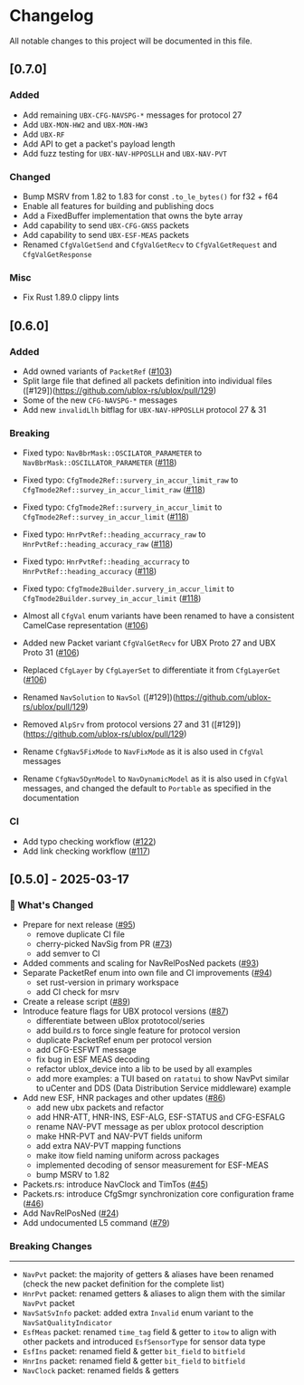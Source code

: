 # Changelog

All notable changes to this project will be documented in this file.

## [0.7.0]

### Added

- Add remaining `UBX-CFG-NAVSPG-*` messages for protocol 27
- Add `UBX-MON-HW2` and `UBX-MON-HW3`
- Add `UBX-RF`
- Add API to get a packet's payload length
- Add fuzz testing for `UBX-NAV-HPPOSLLH` and `UBX-NAV-PVT` 

### Changed

 - Bump MSRV from 1.82 to 1.83 for const `.to_le_bytes()` for f32 + f64
 - Enable all features for building and publishing docs 
 - Add a FixedBuffer implementation that owns the byte array 
 - Add capability to send `UBX-CFG-GNSS` packets 
 - Add capability to send `UBX-ESF-MEAS` packets 
 - Renamed `CfgValGetSend` and `CfgValGetRecv` to `CfgValGetRequest` and `CfgValGetResponse`

### Misc

- Fix Rust 1.89.0 clippy lints

## [0.6.0]

### Added

- Add owned variants of `PacketRef` ([#103](https://github.com/ublox-rs/ublox/pull/103))
- Split large file that defined all packets definition into individual files ([#129])(https://github.com/ublox-rs/ublox/pull/129)
- Some of the new `CFG-NAVSPG-*` messages
- Add new `invalidLlh` bitflag for `UBX-NAV-HPPOSLLH` protocol 27 & 31

### Breaking

- Fixed typo: `NavBbrMask::OSCILATOR_PARAMETER` to `NavBbrMask::OSCILLATOR_PARAMETER` ([#118](https://github.com/ublox-rs/ublox/pull/118))
- Fixed typo: `CfgTmode2Ref::survery_in_accur_limit_raw` to `CfgTmode2Ref::survey_in_accur_limit_raw` ([#118](https://github.com/ublox-rs/ublox/pull/118))
- Fixed typo: `CfgTmode2Ref::survery_in_accur_limit` to `CfgTmode2Ref::survey_in_accur_limit` ([#118](https://github.com/ublox-rs/ublox/pull/118))
- Fixed typo: `HnrPvtRef::heading_accurracy_raw` to `HnrPvtRef::heading_accuracy_raw` ([#118](https://github.com/ublox-rs/ublox/pull/118))
- Fixed typo: `HnrPvtRef::heading_accurracy` to `HnrPvtRef::heading_accuracy` ([#118](https://github.com/ublox-rs/ublox/pull/118))
- Fixed typo: `CfgTmode2Builder.survery_in_accur_limit` to `CfgTmode2Builder.survey_in_accur_limit` ([#118](https://github.com/ublox-rs/ublox/pull/118))

- Almost all `CfgVal` enum variants have been renamed to have a consistent CamelCase representation ([#106](https://github.com/ublox-rs/ublox/pull/106))
- Added new Packet variant `CfgValGetRecv` for UBX Proto 27 and UBX Proto 31 ([#106](https://github.com/ublox-rs/ublox/pull/106))
- Replaced `CfgLayer` by `CfgLayerSet` to differentiate it from `CfgLayerGet` ([#106](https://github.com/ublox-rs/ublox/pull/106))
- Renamed `NavSolution` to `NavSol` ([#129])(https://github.com/ublox-rs/ublox/pull/129)
- Removed `AlpSrv` from protocol versions 27 and 31 ([#129])(https://github.com/ublox-rs/ublox/pull/129)
- Rename `CfgNav5FixMode` to `NavFixMode` as it is also used in `CfgVal` messages
- Rename `CfgNav5DynModel` to `NavDynamicModel` as it is also used in `CfgVal` messages, and changed the default to `Portable` as specified in the documentation

### CI

- Add typo checking workflow ([#122](https://github.com/ublox-rs/ublox/pull/122))
- Add link checking workflow ([#117](https://github.com/ublox-rs/ublox/pull/117))

## [0.5.0] - 2025-03-17

### 💼 What's Changed

- Prepare for next release ([#95](https://github.com/ublox-rs/ublox/pull/95))
  - remove duplicate CI file
  - cherry-picked NavSig from PR ([#73](https://github.com/ublox-rs/ublox/pull/73))
  - add semver to CI
- Added comments and scaling for NavRelPosNed packets ([#93](https://github.com/ublox-rs/ublox/pull/93))
- Separate PacketRef enum into own file and CI improvements ([#94](https://github.com/ublox-rs/ublox/pull/94))
  - set rust-version in primary workspace
  - add CI check for msrv
- Create a release script ([#89](https://github.com/ublox-rs/ublox/pull/89))
- Introduce feature flags for UBX protocol versions ([#87](https://github.com/ublox-rs/ublox/pull/87))
  - differentiate between uBlox prototocol/series
  - add build.rs to force single feature for protocol version
  - duplicate PacketRef enum per protocol version
  - add CFG-ESFWT message
  - fix bug in ESF MEAS decoding
  - refactor ublox_device into a lib to be used by all examples
  - add more examples: a TUI based on `ratatui` to show NavPvt similar to uCenter and DDS (Data Distribution Service middleware) example
- Add new ESF, HNR packages and other updates  ([#86](https://github.com/ublox-rs/ublox/pull/86))
  - add new ubx packets and refactor
  - add HNR-ATT, HNR-INS, ESF-ALG, ESF-STATUS and CFG-ESFALG
  - rename NAV-PVT message as per ublox protocol description
  - make HNR-PVT and NAV-PVT fields uniform
  - add extra NAV-PVT mapping functions
  - make itow field naming uniform across packages
  - implemented decoding of sensor measurement for ESF-MEAS
  - bump MSRV to 1.82
- Packets.rs: introduce NavClock and TimTos ([#45](https://github.com/ublox-rs/ublox/pull/45))
- Packets.rs: introduce CfgSmgr synchronization core configuration frame ([#46](https://github.com/ublox-rs/ublox/pull/46))
- Add NavRelPosNed ([#24](https://github.com/ublox-rs/ublox/pull/24))
- Add undocumented L5 command ([#79](https://github.com/ublox-rs/ublox/pull/79))

### Breaking Changes

---

 - `NavPvt` packet: the majority of getters & aliases have been renamed (check the new packet definition for the complete list)
 - `HnrPvt` packet: renamed getters & aliases to align them with the similar `NavPvt` packet
 - `NavSatSvInfo` packet: added extra `Invalid` enum variant to the `NavSatQualityIndicator`
 - `EsfMeas` packet: renamed `time_tag` field & getter to `itow` to align with other packets and introduced `EsfSensorType` for sensor data type
 - `EsfIns` packet: renamed field & getter `bit_field` to `bitfield`
 - `HnrIns` packet: renamed field & getter `bit_field` to `bitfield`
 - `NavClock` packet: renamed fields & getters
